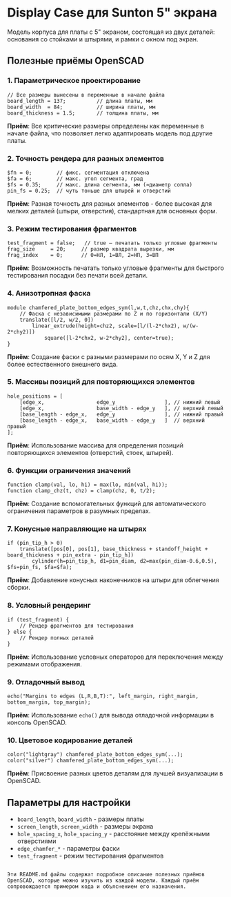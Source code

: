# Display Case для Sunton 5" экрана

Модель корпуса для платы с 5" экраном, состоящая из двух деталей: основания со стойками и штырями, и рамки с окном под экран.

## Полезные приёмы OpenSCAD

### 1. **Параметрическое проектирование**
```scad
// Все размеры вынесены в переменные в начале файла
board_length = 137;          // длина платы, мм
board_width  = 84;           // ширина платы, мм
board_thickness = 1.5;       // толщина платы, мм
```
**Приём**: Все критические размеры определены как переменные в начале файла, что позволяет легко адаптировать модель под другие платы.

### 2. **Точность рендера для разных элементов**
```scad
$fn = 0;        // фикс. сегментация отключена
$fa = 6;        // макс. угол сегмента, град
$fs = 0.35;     // макс. длина сегмента, мм (≈диаметр сопла)
pin_fs = 0.25;  // чуть тоньше для штырей и отверстий
```
**Приём**: Разная точность для разных элементов - более высокая для мелких деталей (штыри, отверстия), стандартная для основных форм.

### 3. **Режим тестирования фрагментов**
```scad
test_fragment = false;   // true — печатать только угловые фрагменты
frag_size     = 20;     // размер квадрата вырезки, мм
frag_index    = 0;      // 0=НЛ, 1=ВЛ, 2=НП, 3=ВП
```
**Приём**: Возможность печатать только угловые фрагменты для быстрого тестирования посадки без печати всей детали.

### 4. **Анизотропная фаска**
```scad
module chamfered_plate_bottom_edges_sym(l,w,t,chz,chx,chy){
    // Фаска с независимыми размерами по Z и по горизонтали (X/Y)
    translate([l/2, w/2, 0])
        linear_extrude(height=chz2, scale=[l/(l-2*chx2), w/(w-2*chy2)])
            square([l-2*chx2, w-2*chy2], center=true);
}
```
**Приём**: Создание фаски с разными размерами по осям X, Y и Z для более естественного внешнего вида.

### 5. **Массивы позиций для повторяющихся элементов**
```scad
hole_positions = [
    [edge_x,                 edge_y                ], // нижний левый
    [edge_x,                 base_width - edge_y   ], // верхний левый
    [base_length - edge_x,   edge_y                ], // нижний правый
    [base_length - edge_x,   base_width - edge_y   ]  // верхний правый
];
```
**Приём**: Использование массива для определения позиций повторяющихся элементов (отверстий, стоек, штырей).

### 6. **Функции ограничения значений**
```scad
function clamp(val, lo, hi) = max(lo, min(val, hi));
function clamp_chz(t, chz) = clamp(chz, 0, t/2);
```
**Приём**: Создание вспомогательных функций для автоматического ограничения параметров в разумных пределах.

### 7. **Конусные направляющие на штырях**
```scad
if (pin_tip_h > 0)
    translate([pos[0], pos[1], base_thickness + standoff_height + board_thickness + pin_extra - pin_tip_h])
        cylinder(h=pin_tip_h, d1=pin_diam, d2=max(pin_diam-0.6,0.5), $fs=pin_fs, $fa=$fa);
```
**Приём**: Добавление конусных наконечников на штыри для облегчения сборки.

### 8. **Условный рендеринг**
```scad
if (test_fragment) {
    // Рендер фрагментов для тестирования
} else {
    // Рендер полных деталей
}
```
**Приём**: Использование условных операторов для переключения между режимами отображения.

### 9. **Отладочный вывод**
```scad
echo("Margins to edges (L,R,B,T):", left_margin, right_margin, bottom_margin, top_margin);
```
**Приём**: Использование `echo()` для вывода отладочной информации в консоль OpenSCAD.

### 10. **Цветовое кодирование деталей**
```scad
color("lightgray") chamfered_plate_bottom_edges_sym(...);
color("silver") chamfered_plate_bottom_edges_sym(...);
```
**Приём**: Присвоение разных цветов деталям для лучшей визуализации в OpenSCAD.

## Параметры для настройки

- `board_length`, `board_width` - размеры платы
- `screen_length`, `screen_width` - размеры экрана
- `hole_spacing_x`, `hole_spacing_y` - расстояние между крепёжными отверстиями
- `edge_chamfer_*` - параметры фаски
- `test_fragment` - режим тестирования фрагментов
```

Эти README.md файлы содержат подробное описание полезных приёмов OpenSCAD, которые можно изучить из каждой модели. Каждый приём сопровождается примером кода и объяснением его назначения.
